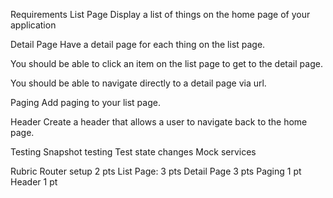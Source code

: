 Requirements
List Page
Display a list of things on the home page of your application

Detail Page
Have a detail page for each thing on the list page.

You should be able to click an item on the list page to get to the detail page.

You should be able to navigate directly to a detail page via url.

Paging
Add paging to your list page.

Header
Create a header that allows a user to navigate back to the home page.

<!-- /details/:characterId -->

Testing
Snapshot testing
Test state changes
Mock services

Rubric
Router setup 2 pts
List Page: 3 pts
Detail Page 3 pts
Paging 1 pt
Header 1 pt